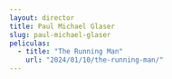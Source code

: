 ```yaml
---
layout: director
title: Paul Michael Glaser
slug: paul-michael-glaser
peliculas:
  - title: "The Running Man"
    url: "2024/01/10/the-running-man/"
---
```


